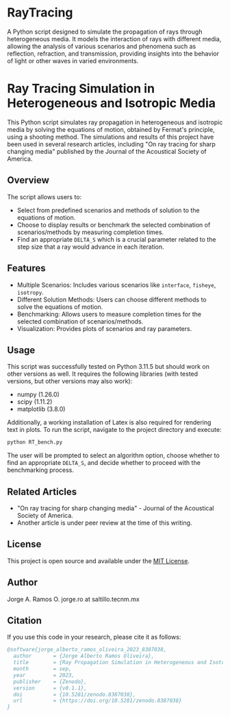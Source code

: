 # RayTracing
A Python script designed to simulate the propagation of rays through heterogeneous media. It models the interaction of rays with different media, allowing the analysis of various scenarios and phenomena such as reflection, refraction, and transmission, providing insights into the behavior of light or other waves in varied environments.

# Ray Tracing Simulation in Heterogeneous and Isotropic Media

This Python script simulates ray propagation in heterogeneous and isotropic media by solving the equations of motion, obtained by Fermat's principle, using a shooting method. The simulations and results of this project have been used in several research articles, including "On ray tracing for sharp changing media" published by the Journal of the Acoustical Society of America.

## Overview

The script allows users to:
- Select from predefined scenarios and methods of solution to the equations of motion.
- Choose to display results or benchmark the selected combination of scenarios/methods by measuring completion times.
- Find an appropriate `DELTA_S` which is a crucial parameter related to the step size that a ray would advance in each iteration.

## Features

- Multiple Scenarios: Includes various scenarios like `interface`, `fisheye`, `isotropy`.
- Different Solution Methods: Users can choose different methods to solve the equations of motion.
- Benchmarking: Allows users to measure completion times for the selected combination of scenarios/methods.
- Visualization: Provides plots of scenarios and ray parameters.

## Usage

This script was successfully tested on Python 3.11.5 but should work on other versions as well. It requires the following libraries (with tested versions, but other versions may also work): 
- numpy (1.26.0)
- scipy (1.11.2)
- matplotlib (3.8.0)

Additionally, a working installation of Latex is also required for rendering text in plots. To run the script, navigate to the project directory and execute:

```sh
python RT_bench.py
```

The user will be prompted to select an algorithm option, choose whether to find an appropriate `DELTA_S`, and decide whether to proceed with the benchmarking process.

## Related Articles

- "On ray tracing for sharp changing media" - Journal of the Acoustical Society of America.
- Another article is under peer review at the time of this writing.

## License

This project is open source and available under the [MIT License](https://opensource.org/license/mit/).

## Author

Jorge A. Ramos O.
jorge.ro at saltillo.tecnm.mx

## Citation

If you use this code in your research, please cite it as follows:

```bibtex
@software{jorge_alberto_ramos_oliveira_2023_8387038,
  author       = {Jorge Alberto Ramos Oliveira},
  title        = {Ray Propagation Simulation in Heterogeneous and Isotropic Media},
  month        = sep,
  year         = 2023,
  publisher    = {Zenodo},
  version      = {v0.1.1},
  doi          = {10.5281/zenodo.8387038},
  url          = {https://doi.org/10.5281/zenodo.8387038}
}
```
